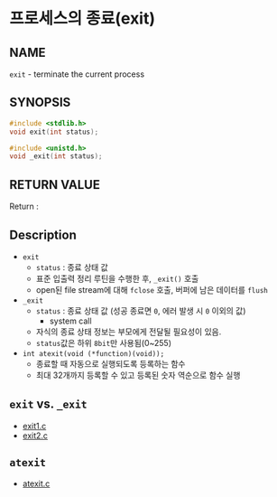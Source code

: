 # 프로세스의 종료(exit)
## NAME
`exit` - terminate the current process
## SYNOPSIS
```c
#include <stdlib.h>
void exit(int status);

#include <unistd.h>
void _exit(int status);
```
## RETURN VALUE
Return : 
## Description
* `exit`
	* `status` : 종료 상태 값
	* 표준 입출력 정리 루틴을 수행한 후, `_exit()` 호출
	* open된 file stream에 대해 `fclose` 호출, 버퍼에 남은 데이터를 `flush`
* `_exit`
	* `status` : 종료 상태 값 (성공 종료면 `0`, 에러 발생 시 `0` 이외의 값)
		* system call
	* 자식의 종료 상태 정보는 부모에게 전달될 필요성이 있음.
	* `status`값은 하위 `8bit`만 사용됨(0~255)
* `int atexit(void (*function)(void));`
	* 종료할 때 자동으로 실행되도록 등록하는 함수
	* 최대 32개까지 등록할 수 있고 등록된 숫자 역순으로 함수 실행
## `exit` vs. `_exit`
* [exit1.c](./exit1.c)
* [exit2.c](./exit2.c)
## `atexit`
* [atexit.c](./atexit.c)

